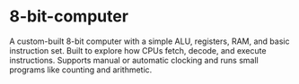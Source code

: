 # 8-bit-computer
A custom-built 8-bit computer with a simple ALU, registers, RAM, and basic instruction set. Built to explore how CPUs fetch, decode, and execute instructions. Supports manual or automatic clocking and runs small programs like counting and arithmetic.
